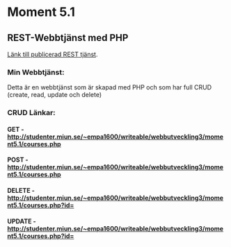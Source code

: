 # Moment 5.1
## REST-Webbtjänst med PHP

[Länk till publicerad REST tjänst](http://studenter.miun.se/~empa1600/writeable/webbutveckling3/moment5.1/courses.php).

### Min Webbtjänst:

Detta är en webbtjänst som är skapad med PHP och som har full CRUD (create, read, update och delete)

### CRUD Länkar:

#### GET - http://studenter.miun.se/~empa1600/writeable/webbutveckling3/moment5.1/courses.php
#### POST - http://studenter.miun.se/~empa1600/writeable/webbutveckling3/moment5.1/courses.php
#### DELETE - http://studenter.miun.se/~empa1600/writeable/webbutveckling3/moment5.1/courses.php?id=
#### UPDATE - http://studenter.miun.se/~empa1600/writeable/webbutveckling3/moment5.1/courses.php?id=










